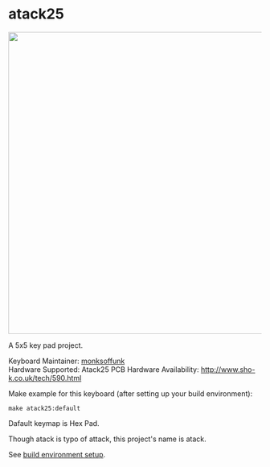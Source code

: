 # atack25

<img src="https://user-images.githubusercontent.com/16618674/43503737-7c9b156c-959b-11e8-9026-4cf4fa4ca473.JPG" width="600px">

A 5x5 key pad project.

Keyboard Maintainer: [monksoffunk](https://github.com/monksoffunk)  
Hardware Supported: Atack25 PCB 
Hardware Availability: http://www.sho-k.co.uk/tech/590.html

Make example for this keyboard (after setting up your build environment):

    make atack25:default

Dafault keymap is Hex Pad.

Though atack is typo of attack, this project's name is atack.

See [build environment setup](https://docs.qmk.fm/).
